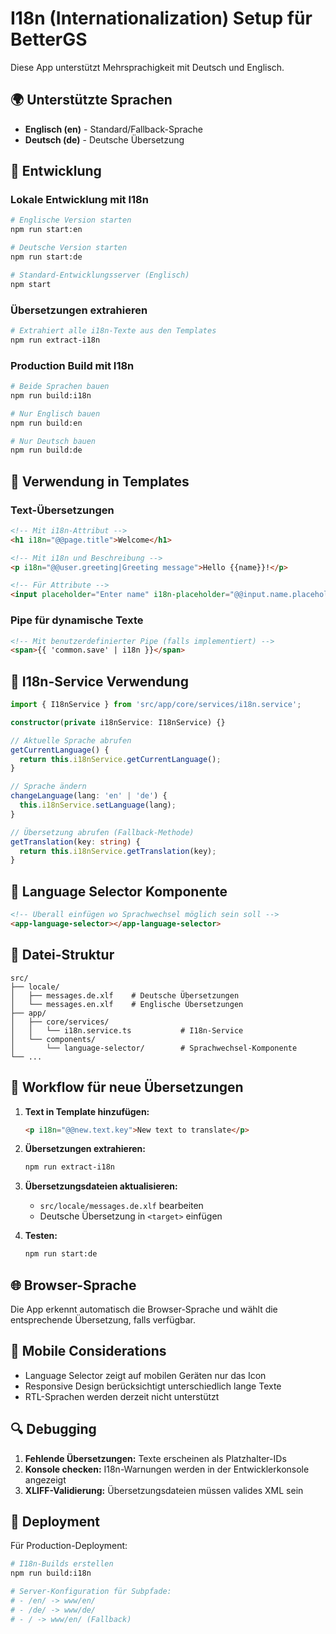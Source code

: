 # I18n (Internationalization) Setup für BetterGS

Diese App unterstützt Mehrsprachigkeit mit Deutsch und Englisch.

## 🌍 Unterstützte Sprachen

- **Englisch (en)** - Standard/Fallback-Sprache
- **Deutsch (de)** - Deutsche Übersetzung

## 🚀 Entwicklung

### Lokale Entwicklung mit I18n

```bash
# Englische Version starten
npm run start:en

# Deutsche Version starten  
npm run start:de

# Standard-Entwicklungsserver (Englisch)
npm start
```

### Übersetzungen extrahieren

```bash
# Extrahiert alle i18n-Texte aus den Templates
npm run extract-i18n
```

### Production Build mit I18n

```bash
# Beide Sprachen bauen
npm run build:i18n

# Nur Englisch bauen
npm run build:en

# Nur Deutsch bauen
npm run build:de
```

## 📝 Verwendung in Templates

### Text-Übersetzungen

```html
<!-- Mit i18n-Attribut -->
<h1 i18n="@@page.title">Welcome</h1>

<!-- Mit i18n und Beschreibung -->
<p i18n="@@user.greeting|Greeting message">Hello {{name}}!</p>

<!-- Für Attribute -->
<input placeholder="Enter name" i18n-placeholder="@@input.name.placeholder">
```

### Pipe für dynamische Texte

```html
<!-- Mit benutzerdefinierter Pipe (falls implementiert) -->
<span>{{ 'common.save' | i18n }}</span>
```

## 🔧 I18n-Service Verwendung

```typescript
import { I18nService } from 'src/app/core/services/i18n.service';

constructor(private i18nService: I18nService) {}

// Aktuelle Sprache abrufen
getCurrentLanguage() {
  return this.i18nService.getCurrentLanguage();
}

// Sprache ändern
changeLanguage(lang: 'en' | 'de') {
  this.i18nService.setLanguage(lang);
}

// Übersetzung abrufen (Fallback-Methode)
getTranslation(key: string) {
  return this.i18nService.getTranslation(key);
}
```

## 🎨 Language Selector Komponente

```html
<!-- Überall einfügen wo Sprachwechsel möglich sein soll -->
<app-language-selector></app-language-selector>
```

## 📂 Datei-Struktur

```
src/
├── locale/
│   ├── messages.de.xlf    # Deutsche Übersetzungen
│   └── messages.en.xlf    # Englische Übersetzungen
├── app/
│   ├── core/services/
│   │   └── i18n.service.ts           # I18n-Service
│   └── components/
│       └── language-selector/        # Sprachwechsel-Komponente
└── ...
```

## 🔄 Workflow für neue Übersetzungen

1. **Text in Template hinzufügen:**
   ```html
   <p i18n="@@new.text.key">New text to translate</p>
   ```

2. **Übersetzungen extrahieren:**
   ```bash
   npm run extract-i18n
   ```

3. **Übersetzungsdateien aktualisieren:**
   - `src/locale/messages.de.xlf` bearbeiten
   - Deutsche Übersetzung in `<target>` einfügen

4. **Testen:**
   ```bash
   npm run start:de
   ```

## 🌐 Browser-Sprache

Die App erkennt automatisch die Browser-Sprache und wählt die entsprechende Übersetzung, falls verfügbar.

## 📱 Mobile Considerations

- Language Selector zeigt auf mobilen Geräten nur das Icon
- Responsive Design berücksichtigt unterschiedlich lange Texte
- RTL-Sprachen werden derzeit nicht unterstützt

## 🔍 Debugging

1. **Fehlende Übersetzungen:** Texte erscheinen als Platzhalter-IDs
2. **Konsole checken:** I18n-Warnungen werden in der Entwicklerkonsole angezeigt
3. **XLIFF-Validierung:** Übersetzungsdateien müssen valides XML sein

## 🚀 Deployment

Für Production-Deployment:

```bash
# I18n-Builds erstellen
npm run build:i18n

# Server-Konfiguration für Subpfade:
# - /en/ -> www/en/
# - /de/ -> www/de/
# - / -> www/en/ (Fallback)
```
